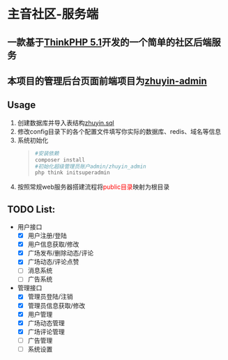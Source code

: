 # 主音社区-服务端

## 一款基于[ThinkPHP 5.1](https://github.com/top-think/framework/tree/5.1)开发的一个简单的社区后端服务

## 本项目的管理后台页面前端项目为[zhuyin-admin](https://github.com/smlling/zhuyin-admin)

## Usage
1. 创建数据库并导入表结构[zhuyin.sql](zhuyin.sql)
2. 修改config目录下的各个配置文件填写你实际的数据库、redis、域名等信息
3. 系统初始化
    > ```bash
    > #安装依赖
    > composer install
    > #初始化超级管理员账户admin/zhuyin_admin
    > php think initsuperadmin
    > ```
4. 按照常规web服务器搭建流程将<font color="red">public目录</font>映射为根目录

## TODO List:
+ 用户接口
    - [x] 用户注册/登陆
    - [x] 用户信息获取/修改
    - [x] 广场发布/删除动态/评论
    - [x] 广场动态/评论点赞
    - [ ] 消息系统
    - [ ] 广告系统
+ 管理接口
    - [x] 管理员登陆/注销
    - [x] 管理员信息获取/修改
    - [x] 用户管理
    - [x] 广场动态管理
    - [x] 广场评论管理
    - [ ] 广告管理
    - [ ] 系统设置
